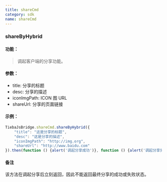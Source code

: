 ```yaml
---
title: shareCmd
category: sdk
name: shareCmd
---
```


### shareByHybrid

#### 功能：

>调起客户端的分享功能。

#### 参数：
 
 - title: 分享的标题
 - desc: 分享的描述
 - iconImgPath: ICON 图 URL
 - shareUrl: 分享的页面链接

#### 示例：

```javascript
TiebaJsBridge.shareCmd.shareByHybrid({
    "title": "这是分享的标题",
    "desc": "这是分享的描述",
    "iconImgPath": "http://img.org",
    "shareUrl": "http://www.baidu.com"
}).then(function () {alert('调起分享成功')}, function () {alert('调起分享失败')});
```

#### 备注

该方法在调起分享后立刻返回，因此不能返回最终分享的成功或失败状态。